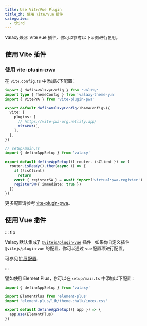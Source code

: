 ```yaml
---
title: Use Vite/Vue Plugin
title_zh: 使用 Vite/Vue 插件
categories:
  - third
---
```


Valaxy 兼容 Vite/Vue 插件，你可以参考以下示例进行使用。

## 使用 Vite 插件

### 使用 vite-plugin-pwa

在 `vite.config.ts` 中添加以下配置：

```ts
import { defineValaxyConfig } from 'valaxy'
import type { ThemeConfig } from 'valaxy-theme-yun'
import { VitePWA } from 'vite-plugin-pwa'

export default defineValaxyConfig<ThemeConfig>({
  vite: {
    plugins: [
      // https://vite-pwa-org.netlify.app/
      VitePWA(),
    ],
  },
})
```

```ts
// setup/main.ts
import { defineAppSetup } from 'valaxy'

export default defineAppSetup(({ router, isClient }) => {
  router.isReady().then(async () => {
    if (!isClient)
      return
    const { registerSW } = await import('virtual:pwa-register')
    registerSW({ immediate: true })
  })
})
```

更多配置请参考 [vite-plugin-pwa](https://github.com/vite-pwa/vite-plugin-pwa)。

## 使用 Vue 插件

::: tip

Valaxy 默认集成了 [`@vitejs/plugin-vue`](https://github.com/vitejs/vite-plugin-vue/tree/main/packages/plugin-vue) 插件，如果你自定义插件 `@vitejs/plugin-vue` 的配置，你可以通过 `vue` 配置项进行配置。

可参见 [扩展配置](/guide/config/extend.md#vitejs-plugin-vue)。

:::

譬如使用 Element Plus，你可以在 `setup/main.ts` 中添加以下配置：

```ts
import { defineAppSetup } from 'valaxy'

import ElementPlus from 'element-plus'
import 'element-plus/lib/theme-chalk/index.css'

export default defineAppSetup(({ app }) => {
  app.use(ElementPlus)
})
```
